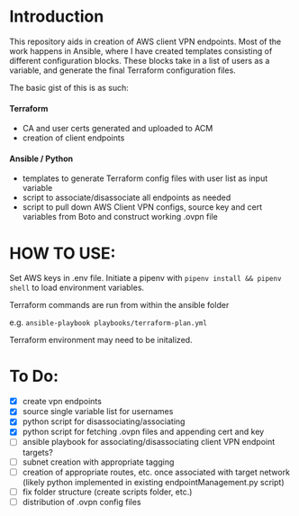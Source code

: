 # Introduction

This repository aids in creation of AWS client VPN endpoints. Most of the work happens in Ansible, where I have created templates consisting of different configuration blocks. These blocks take in a list of users as a variable, and generate the final Terraform configuration files.

The basic gist of this is as such:

#### Terraform
- CA and user certs generated and uploaded to ACM
- creation of client endpoints

#### Ansible / Python
- templates to generate Terraform config files with user list as input variable
- script to associate/disassociate all endpoints as needed
- script to pull down AWS Client VPN configs, source key and cert variables from Boto and construct working .ovpn file

# HOW TO USE:

Set AWS keys in .env file. Initiate a pipenv with `pipenv install && pipenv shell` to load environment variables.

Terraform commands are run from within the ansible folder

e.g. `ansible-playbook playbooks/terraform-plan.yml`

Terraform environment may need to be initalized.

# To Do:

- [X] create vpn endpoints
- [X] source single variable list for usernames
- [X] python script for disassociating/associating 
- [X] python script for fetching .ovpn files and appending cert and key
- [ ] ansible playbook for associating/disassociating client VPN endpoint targets?
- [ ] subnet creation with appropriate tagging
- [ ] creation of appropriate routes, etc. once associated with target network (likely python implemented in existing endpointManagement.py script)
- [ ] fix folder structure (create scripts folder, etc.)
- [ ] distribution of .ovpn config files
